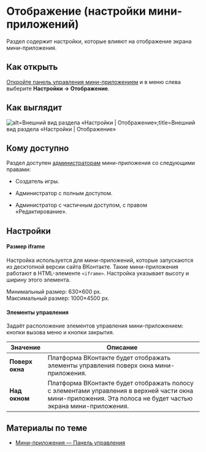 
<!-- ---
title: 'Мини-приложения | Панель управления | Настройки | Отображение'
is_hidden: false
is_search_available: true
menu: 'main_menu'
visible_to_search_robots: true
meta_description: 
redirect_to: 
lang: ru
--- -->

<!-- Редакцией проверено -->

<!-- mini-apps/settings/general/display -->

# Отображение (настройки мини-приложений)

Раздел содержит настройки, которые влияют на отображение экрана мини-приложения.

## Как открыть

[Откройте панель управления мини-приложением](mini-apps/settings/overview) и в меню слева выберите **Настройки&nbsp;&rarr; Отображение**.

## Как выглядит

<!-- exclusions/_images/mini-apps/settings/general/display-page.png -->
![alt=Внешний вид раздела «Настройки | Отображение»;title=Внешний вид раздела «Настройки | Отображение»](f78a710ef7f7f2f4fde8cf4c57bdf074a83f7d9c82d8724ddf57121d "-5950036025597069992")

## Кому доступно

Раздел доступен [администраторам](mini-apps/settings/managers) мини-приложения со следующими правами:

* Создатель игры.

* Администратор с полным доступом.

* Администратор с частичным доступом, с правом «Редактирование».

## Настройки

#### Размер iframe

Настройка используется для мини-приложений, которые запускаются из десктопной версии сайта ВКонтакте. Такие мини-приложения работают в HTML-элементе `<iframe>`. Настройка указывает высоту и ширину этого элемента.

Минимальный размер: 630&times;600 px.    
Максимальный размер: 1000&times;4500 px.

#### Элементы управления

Задаёт расположение элементов управления мини-приложением: кнопки вызова меню и кнопки закрытия.

| Значение | Описание |
| --- | --- |
| **Поверх окна** | Платформа ВКонтакте будет отображать элементы управления поверх окна мини-приложения. |
| **Над окном** | Платформа ВКонтакте будет отображать полосу с элементами управления в верхней части окна мини-приложения. Эта полоса не будет частью экрана мини-приложения. |

## Материалы по теме

* [Мини-приложения — Панель управления](mini-apps/settings/overview)

